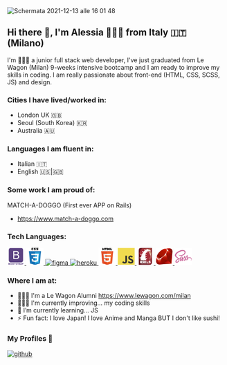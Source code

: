 
<img width="726" alt="Schermata 2021-12-13 alle 16 01 48" src="https://user-images.githubusercontent.com/91071931/145837680-fd7ee0c7-112f-4272-a3d5-4b0108f38349.png">

## Hi there 👋, I'm Alessia 🙋🏻‍♀️ from Italy 🇮🇹 (Milano)
I'm 👩🏻‍💻 a junior full stack web developer, I've just graduated from Le Wagon (Milan) 9-weeks intensive bootcamp and I am ready to improve my skills in coding.
I am really passionate about front-end (HTML, CSS, SCSS, JS) and design.

### Cities I have lived/worked in:

- London UK 🇬🇧
- Seoul (South Korea) 🇰🇷
- Australia 🇦🇺

### Languages I am fluent in:

- Italian 🇮🇹
- English 🇺🇸|🇬🇧

### Some work I am proud of:

MATCH-A-DOGGO (First ever APP on Rails)
- https://www.match-a-doggo.com

### Tech Languages:

<a href="https://getbootstrap.com" target="_blank" rel="noreferrer"> <img src="https://raw.githubusercontent.com/devicons/devicon/master/icons/bootstrap/bootstrap-plain-wordmark.svg" alt="bootstrap" width="40" height="40"/> </a> <a href="https://www.w3schools.com/css/" target="_blank" rel="noreferrer"> <img src="https://raw.githubusercontent.com/devicons/devicon/master/icons/css3/css3-original-wordmark.svg" alt="css3" width="40" height="40"/> </a> <a href="https://www.figma.com/" target="_blank" rel="noreferrer"> <img src="https://www.vectorlogo.zone/logos/figma/figma-icon.svg" alt="figma" width="40" height="40"/> </a> <a href="https://heroku.com" target="_blank" rel="noreferrer"> <img src="https://www.vectorlogo.zone/logos/heroku/heroku-icon.svg" alt="heroku" width="40" height="40"/> </a> <a href="https://www.w3.org/html/" target="_blank" rel="noreferrer"> <img src="https://raw.githubusercontent.com/devicons/devicon/master/icons/html5/html5-original-wordmark.svg" alt="html5" width="40" height="40"/> </a>  </a> <a href="https://developer.mozilla.org/en-US/docs/Web/JavaScript" target="_blank" rel="noreferrer"> <img src="https://raw.githubusercontent.com/devicons/devicon/master/icons/javascript/javascript-original.svg" alt="javascript" width="40" height="40"/>  </a> <a href="https://rubyonrails.org" target="_blank" rel="noreferrer"> <img src="https://raw.githubusercontent.com/devicons/devicon/master/icons/rails/rails-original-wordmark.svg" alt="rails" width="40" height="40"/> </a> <a href="https://www.ruby-lang.org/en/" target="_blank" rel="noreferrer"> <img src="https://raw.githubusercontent.com/devicons/devicon/master/icons/ruby/ruby-original.svg" alt="ruby" width="40" height="40"/> </a> <a href="https://sass-lang.com" target="_blank" rel="noreferrer"> <img src="https://raw.githubusercontent.com/devicons/devicon/master/icons/sass/sass-original.svg" alt="sass" width="40" height="40"/> </a> </p>

### Where I am at:
- 👩🏻‍🎓 I'm a Le Wagon Alumni https://www.lewagon.com/milan
- 👩🏻‍💻 I'm currently improving... my coding skills
- 🌱 I’m currently learning... JS
- ⚡ Fun fact: I love Japan! I love Anime and Manga BUT I don't like sushi!



### My Profiles 🚀
[<img src='https://cdn.jsdelivr.net/npm/simple-icons@3.0.1/icons/github.svg' alt='github' height='40'>](https://github.com/Allypetitsakura)  



<!--
**Allypetitsakura/Allypetitsakura** is a ✨ _special_ ✨ repository because its `README.md` (this file) appears on your GitHub profile.

Here are some ideas to get you started:

- 🔭 I’m currently working on ...
- 🌱 I’m currently learning ...
- 👯 I’m looking to collaborate on ...
- 🤔 I’m looking for help with ...
- 💬 Ask me about ...
- 📫 How to reach me: ...
- 😄 Pronouns: ...
- ⚡ Fun fact: ...
-->
